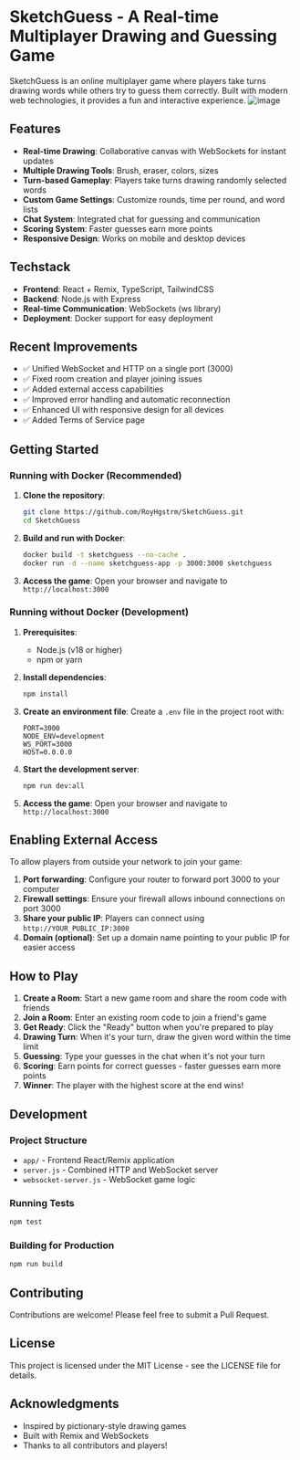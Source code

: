 # SketchGuess - A Real-time Multiplayer Drawing and Guessing Game

SketchGuess is an online multiplayer game where players take turns drawing words while others try to guess them correctly. Built with modern web technologies, it provides a fun and interactive experience.
![image](https://github.com/user-attachments/assets/ab9b3d61-7c16-4b6f-bd92-9eb59558ce50)

## Features

- **Real-time Drawing**: Collaborative canvas with WebSockets for instant updates
- **Multiple Drawing Tools**: Brush, eraser, colors, sizes
- **Turn-based Gameplay**: Players take turns drawing randomly selected words
- **Custom Game Settings**: Customize rounds, time per round, and word lists
- **Chat System**: Integrated chat for guessing and communication
- **Scoring System**: Faster guesses earn more points
- **Responsive Design**: Works on mobile and desktop devices

## Techstack

- **Frontend**: React + Remix, TypeScript, TailwindCSS
- **Backend**: Node.js with Express
- **Real-time Communication**: WebSockets (ws library)
- **Deployment**: Docker support for easy deployment

## Recent Improvements

- ✅ Unified WebSocket and HTTP on a single port (3000)
- ✅ Fixed room creation and player joining issues
- ✅ Added external access capabilities
- ✅ Improved error handling and automatic reconnection
- ✅ Enhanced UI with responsive design for all devices
- ✅ Added Terms of Service page

## Getting Started

### Running with Docker (Recommended)

1. **Clone the repository**:
   ```bash
   git clone https://github.com/RoyHgstrm/SketchGuess.git
   cd SketchGuess
   ```

2. **Build and run with Docker**:
   ```bash
   docker build -t sketchguess --no-cache .
   docker run -d --name sketchguess-app -p 3000:3000 sketchguess
   ```

3. **Access the game**:
   Open your browser and navigate to `http://localhost:3000`

### Running without Docker (Development)

1. **Prerequisites**:
   - Node.js (v18 or higher)
   - npm or yarn

2. **Install dependencies**:
   ```bash
   npm install
   ```

3. **Create an environment file**:
   Create a `.env` file in the project root with:
   ```
   PORT=3000
   NODE_ENV=development
   WS_PORT=3000
   HOST=0.0.0.0
   ```

4. **Start the development server**:
   ```bash
   npm run dev:all
   ```

5. **Access the game**:
   Open your browser and navigate to `http://localhost:3000`

## Enabling External Access

To allow players from outside your network to join your game:

1. **Port forwarding**: Configure your router to forward port 3000 to your computer
2. **Firewall settings**: Ensure your firewall allows inbound connections on port 3000
3. **Share your public IP**: Players can connect using `http://YOUR_PUBLIC_IP:3000`
4. **Domain (optional)**: Set up a domain name pointing to your public IP for easier access

## How to Play

1. **Create a Room**: Start a new game room and share the room code with friends
2. **Join a Room**: Enter an existing room code to join a friend's game
3. **Get Ready**: Click the "Ready" button when you're prepared to play
4. **Drawing Turn**: When it's your turn, draw the given word within the time limit
5. **Guessing**: Type your guesses in the chat when it's not your turn
6. **Scoring**: Earn points for correct guesses - faster guesses earn more points
7. **Winner**: The player with the highest score at the end wins!

## Development

### Project Structure

- `app/` - Frontend React/Remix application
- `server.js` - Combined HTTP and WebSocket server
- `websocket-server.js` - WebSocket game logic

### Running Tests

```bash
npm test
```

### Building for Production

```bash
npm run build
```

## Contributing

Contributions are welcome! Please feel free to submit a Pull Request.

## License

This project is licensed under the MIT License - see the LICENSE file for details.

## Acknowledgments

- Inspired by pictionary-style drawing games
- Built with Remix and WebSockets
- Thanks to all contributors and players!
